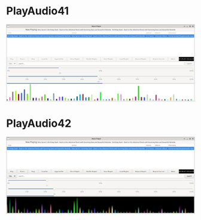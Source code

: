 
# PlayAudio41

<img width="964" alt="playaudio41" src="https://github.com/stpf99/PlayAudio/blob/6d2a30284b07cb5831144348e8c574494e4f0ec5/pa41.png">



# PlayAudio42

<img width="964" alt="playaudio42" src="https://github.com/stpf99/PlayAudio/blob/1075228c19d3b86d5c3f7476eaf7628b0d84d2ac/PlayAudio42.png">

